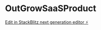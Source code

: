 # OutGrowSaaSProduct

[Edit in StackBlitz next generation editor ⚡️](https://stackblitz.com/~/github.com/NateAtForrest/OutGrowSaaSProduct)